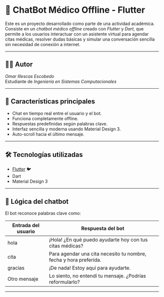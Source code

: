 # 🤖 ChatBot Médico Offline - Flutter

Este es un proyecto desarrollado como parte de una actividad académica.  
Consiste en un *chatbot médico offline* creado con *Flutter* y *Dart*, que permite a los usuarios interactuar con un asistente virtual para agendar citas médicas, resolver dudas básicas y simular una conversación sencilla sin necesidad de conexión a internet.

---

## 👨‍💻 Autor

*Omar Illescas Escobedo*  
Estudiante de *Ingeniería en Sistemas Computacionales*

---

## 📱 Características principales

- Chat en tiempo real entre el usuario y el bot.
- Funciona completamente offline.
- Respuestas predefinidas según palabras clave.
- Interfaz sencilla y moderna usando Material Design 3.
- Auto-scroll hacia el último mensaje.

---

## 🛠️ Tecnologías utilizadas

- [Flutter](https://flutter.dev/) 🐦
- Dart
- Material Design 3

---

## 🧠 Lógica del chatbot

El bot reconoce palabras clave como:

| Entrada del usuario     | Respuesta del bot |
|-------------------------|-------------------|
| hola                 | ¡Hola! ¿En qué puedo ayudarte hoy con tus citas médicas? |
| cita                 | Para agendar una cita necesito tu nombre, fecha y hora preferida. |
| gracias              | ¡De nada! Estoy aquí para ayudarte. |
| Otro mensaje           | Lo siento, no entendí tu mensaje. ¿Podrías reformularlo? |

---
